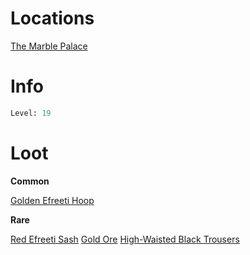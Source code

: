 <!-- TITLE: an efreeti -->

# Locations

[The Marble Palace](marblepalace)

# Info

```perl
Level: 19
```


# Loot

**Common**

[Golden Efreeti Hoop](golden-efreeti-hoop)

**Rare**

[Red Efreeti Sash](red-efreeti-sash)
[Gold Ore](gold-ore)
[High-Waisted Black Trousers](high-waisted-black-trousers)